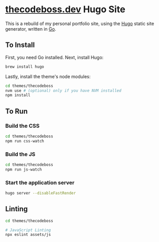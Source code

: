 # [thecodeboss.dev](https://thecodeboss.dev) Hugo Site

This is a rebuild of my personal portfolio site, using the
[Hugo](https://gohugo.io/) static site generator, written in
[Go](https://go.dev/).

## To Install
First, you need Go installed. Next, install Hugo:
```sh
brew install hugo
```

Lastly, install the theme's node modules:
```sh
cd themes/thecodeboss
nvm use # (optional) only if you have NVM installed
npm install
```

## To Run

### Build the CSS
```sh
cd themes/thecodeboss
npm run css-watch
```

### Build the JS
```sh
cd themes/thecodeboss
npm run js-watch
```

### Start the application server
```sh
hugo server --disableFastRender
```

## Linting
```sh
cd themes/thecodeboss

# JavaScript Linting
npx eslint assets/js
```

